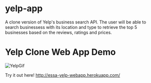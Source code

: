 # yelp-app

A clone version of Yelp's business search API. The user will be able to search businessess with its location and type to retrieve the top 5 businesses based on the reviews, ratings and prices. 

# Yelp Clone Web App Demo

![YelpGif](https://user-images.githubusercontent.com/24307015/90988837-9bfc2880-e55b-11ea-969f-4aeeb32ecad8.gif)

Try it out here!
http://essa-yelp-webapp.herokuapp.com/
